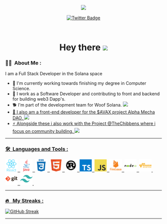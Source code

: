 



<p align="center"><img src="https://cdn.discordapp.com/attachments/841779181003866164/955727921744592946/dev_working_meme.gif" width="150"/>
<p align="center">
<a href="https://twitter.com/goatgodgav">  <img src="https://img.shields.io/badge/Twitter-blue?style=for-the-badge&logo=twitter&logoColor=white" alt="Twitter Badge"/></a>
</p>
<p align="center"><img src="https://komarev.com/ghpvc/?username=GoatGodGav&style=flat-square&color=blue" alt=""></p>

<h1 align="center">Hey there <img src="https://media.giphy.com/media/hvRJCLFzcasrR4ia7z/giphy.gif" width="30px"></h1>

### :woman_technologist: &nbsp;About Me :

I am a Full Stack Developer in the Solana space

- 🍎 I'm currently working towards finishing my degree in Computer Science.
- 🔭 I work as a Software Developer and contributing to front and backend for building web3 Dapp's.
- 🐕 I'm part of the development team for Woof Solana. 
<a href="https://twitter.com/WoofSolana">  <img src="https://img.shields.io/twitter/follow/woofsolana?style=social"/>
- 🤖 I also am a front-end developer for the $AVAX project Alpha Mecha DAO. 
<a href="https://twitter.com/AlphaMechaDAO">  <img src="https://img.shields.io/twitter/follow/AlphaMechaDAO?style=social"/>
- ⚡ Alongside these i also work with the Project @TheChibbens where i focus on community building.
<a href="https://twitter.com/TheChibbens">  <img src="https://img.shields.io/twitter/follow/TheChibbens?style=social"/>

---


### 🛠 &nbsp;Languages and Tools :

<p>
<img src="https://github.com/devicons/devicon/blob/master/icons/react/react-original-wordmark.svg" title="React" alt="React" width="40" height="40"/>&nbsp;
<img src="https://github.com/devicons/devicon/blob/master/icons/java/java-original-wordmark.svg" title="Java" alt="Java" width="40" height="40"/>&nbsp;
<img src="https://github.com/devicons/devicon/blob/master/icons/css3/css3-plain-wordmark.svg"  title="CSS3" alt="CSS" width="40" height="40"/>&nbsp;
<img src="https://github.com/devicons/devicon/blob/master/icons/html5/html5-original.svg" title="HTML5" alt="HTML" width="40" height="40"/>&nbsp;
<img src="https://github.com/devicons/devicon/blob/master/icons/rust/rust-plain.svg" title="Rust" alt="Rust" width="40" height="40"/>&nbsp;
<img src="https://github.com/devicons/devicon/blob/master/icons/typescript/typescript-original.svg" title="Typescript" alt="Typrscript" width="40" height="40"/>&nbsp;
<img src="https://github.com/devicons/devicon/blob/master/icons/javascript/javascript-original.svg" title="JavaScript" alt="JavaScript" width="40" height="40"/>&nbsp;
<img src="https://github.com/devicons/devicon/blob/master/icons/firebase/firebase-plain-wordmark.svg" title="Firebase" alt="Firebase" width="40" height="40"/>&nbsp;
<img src="https://github.com/devicons/devicon/blob/master/icons/nodejs/nodejs-original-wordmark.svg" title="NodeJS" alt="NodeJS" width="40" height="40"/>&nbsp;
<img src="https://github.com/devicons/devicon/blob/master/icons/amazonwebservices/amazonwebservices-plain-wordmark.svg" title="AWS" alt="AWS" width="40" height="40"/>&nbsp;
<img src="https://github.com/devicons/devicon/blob/master/icons/git/git-original-wordmark.svg" title="Git" alt="Git" width="40" height="40"/>&nbsp;
<img src="https://github.com/devicons/devicon/blob/master/icons/tailwindcss/tailwindcss-plain.svg" title="Tailwind" alt="Tailwind" width="40" height="40"/>&nbsp;
</p>

---

### 🔥 &nbsp; My Streaks :
[![GitHub Streak](http://github-readme-streak-stats.herokuapp.com?user=GoatGodGav&theme=dark&background=000000)](https://git.io/streak-stats)



---


